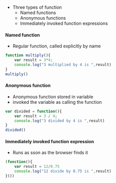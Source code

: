 - Three types of function
	- Named functions
	- Anonymous functions
	- Immediately invoked function expressions

#### Named function
- Regular function, called explicitly by name
```javascript
function multiply(){
	var result = 3*4;
	console.log("3 multiplied by 4 is ",result)
}
multiply()
```

#### Anonymous function
- Anonymous function stored in variable
- invoked the variable as calling the function
```javascript
var divided = function(){
	var result = 3 / 4;
	console.log("3 divided by 4 is ",result)
}
divided()
```

#### Immediately invoked function expression
- Runs as sson as the browser finds it
```javascript
(function(){
	var result = 12/0.75
	console.log("12 divide by 0.75 is ",result)
}())

```